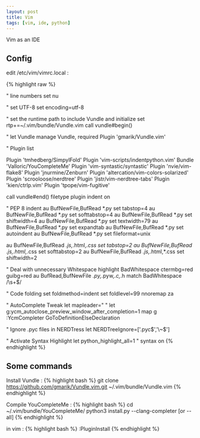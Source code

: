 ```yaml
---
layout: post
title: Vim
tags: [vim, ide, python]
---
```



Vim as an IDE

## Config

edit /etc/vim/vimrc.local :

{% highlight raw %}

" line numbers
set nu

" set UTF-8
set encoding=utf-8

" set the runtime path to include Vundle and initialize
set rtp+=~/.vim/bundle/Vundle.vim
call vundle#begin()

" let Vundle manage Vundle, required
Plugin 'gmarik/Vundle.vim'

" Plugin list

Plugin 'tmhedberg/SimpylFold'
Plugin 'vim-scripts/indentpython.vim'
Bundle 'Valloric/YouCompleteMe'
Plugin 'vim-syntastic/syntastic'
Plugin 'nvie/vim-flake8'
Plugin 'jnurmine/Zenburn'
Plugin 'altercation/vim-colors-solarized'
Plugin 'scrooloose/nerdtree'
Plugin 'jistr/vim-nerdtree-tabs'
Plugin 'kien/ctrlp.vim'
Plugin 'tpope/vim-fugitive'

call vundle#end()
filetype plugin indent on

" PEP 8 indent
au BufNewFile,BufRead *.py set tabstop=4
au BufNewFile,BufRead *.py set softtabstop=4
au BufNewFile,BufRead *.py set shiftwidth=4
au BufNewFile,BufRead *.py set textwidth=79
au BufNewFile,BufRead *.py set expandtab
au BufNewFile,BufRead *.py set autoindent
au BufNewFile,BufRead *.py set fileformat=unix

au BufNewFile,BufRead *.js,*.html,*.css set tabstop=2
au BufNewFile,BufRead *.js,*.html,*.css set softtabstop=2
au BufNewFile,BufRead *.js,*.html,*.css set shiftwidth=2      

" Deal with unnecessary Whitespace
highlight BadWhitespace ctermbg=red guibg=red
au BufRead,BufNewFile *.py,*.pyw,*.c,*.h match BadWhitespace /\s\+$/

" Code folding
set foldmethod=indent
set foldlevel=99
nnoremap <space> za

" AutoComplete Tweak
let mapleader=" "
let g:ycm_autoclose_preview_window_after_completion=1
map <leader>g	:YcmCompleter GoToDefinitionElseDeclaration<CR>

" Ignore .pyc files in NERDTress
let NERDTreeIgnore=['\.pyc$','\~$']

" Activate Syntax Highlight
let python_highlight_all=1
" syntax on
{% endhighlight %}

## Some commands

Install Vundle :
{% highlight bash %}
git clone https://github.com/gmarik/Vundle.vim.git ~/.vim/bundle/Vundle.vim
{% endhighlight %}

Compile YouCompleteMe :
{% highlight bash %}
cd ~/.vim/bundle/YouCompleteMe/
python3 install.py --clang-completer [or --all]
{% endhighlight %}

in vim :
{% highlight bash %}
:PluginInstall
{% endhighlight %}

